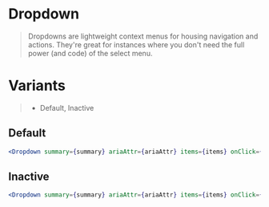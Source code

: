 # Dropdown

> Dropdowns are lightweight context menus for housing navigation and actions. They're great for instances where you don't need the full power (and code) of the select menu.

# Variants

> - Default, Inactive

## Default

```jsx
<Dropdown summary={summary} ariaAttr={ariaAttr} items={items} onClick={action('onClick')} />
```

## Inactive

```jsx
<Dropdown summary={summary} ariaAttr={ariaAttr} items={items} onClick={action('onClick')} state={dropdownState.inactive} />
```
